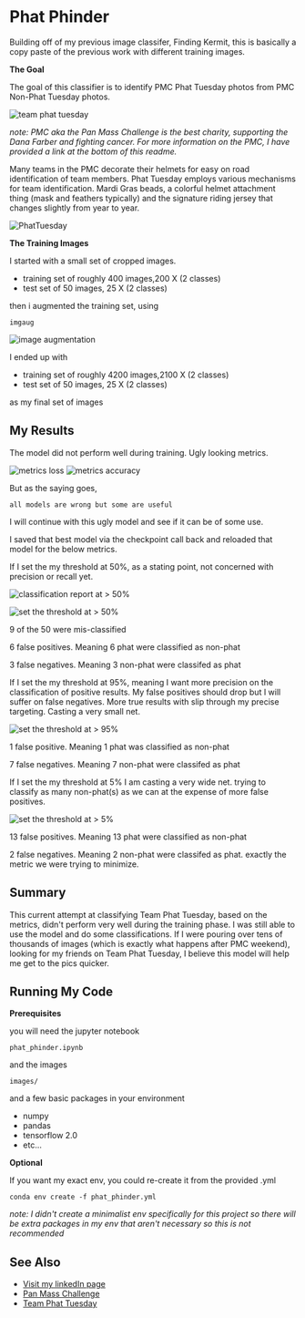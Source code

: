 # Phat Phinder

Building off of my previous image classifer, Finding Kermit, this is basically a copy paste of the previous work with different training images.  


**The Goal**

The goal of this classifier is to identify PMC Phat Tuesday photos from PMC Non-Phat Tuesday photos.  

![team phat tuesday](images/readme/_phat-1.JPG)


*note: PMC aka the Pan Mass Challenge is the best charity, supporting the Dana Farber and fighting cancer.  For more information on the PMC, I have provided a link at the bottom of this readme.*


Many teams in the PMC decorate their helmets for easy on road identification of team members.  Phat Tuesday employs various mechanisms for team identification.  Mardi Gras beads, a colorful helmet attachment thing (mask and feathers typically) and the signature riding jersey that changes slightly from year to year.


![PhatTuesday](/images/readme/the_goal.JPG)



**The Training Images**

I started with a small set of cropped images.  
* training set of roughly 400 images,200 X (2 classes)
* test set of 50 images, 25 X (2 classes) 

then i augmented the training set, using
```
imgaug 
```

![image augmentation](images/readme/imgaug.JPG)

I ended up with

* training set of roughly 4200 images,2100 X (2 classes)
* test set of 50 images, 25 X (2 classes) 

as my final set of images

## My Results

The model did not perform well during training.  Ugly looking metrics.

![metrics loss](images/readme/metrics_loss.JPG)
![metrics accuracy](images/readme/metrics_accuracy.JPG)

But as the saying goes, 
```
all models are wrong but some are useful
```

I will continue with this ugly model and see if it can be of some use. 

I saved that best model via the checkpoint call back and reloaded that model for the below metrics.


If I set the my threshold at 50%, as a stating point, not concerned with precision or recall yet.


![classification report at > 50%](images/readme/class_report.JPG)


![set the threshold at > 50%](images/readme/confusion_matrix_50.JPG)

9 of the 50 were mis-classified

6 false positives.  Meaning 6 phat were classified as non-phat

3 false negatives.  Meaning 3 non-phat were classifed as phat


If I set the my threshold at 95%, meaning I want more precision on the classification of positive results.  My false positives should drop but I will suffer on false negatives.  More true results with slip through my precise targeting.  Casting a very small net.

![set the threshold at > 95%](images/readme/confusion_matrix_95.JPG)

1 false positive.  Meaning 1 phat was classified as non-phat

7 false negatives.  Meaning 7 non-phat were classifed as phat

If I set the my threshold at 5%
I am casting a very wide net.  trying to classify as many non-phat(s) as we can at the expense of more false positives.

![set the threshold at > 5%](images/readme/confusion_matrix_05.JPG)


13 false positives.  Meaning 13 phat were classified as non-phat

2 false negatives.  Meaning 2 non-phat were classifed as phat.  exactly the metric we were trying to minimize.

## Summary ##
This current attempt at classifying Team Phat Tuesday, based on the metrics, didn't perform very well during the training phase.  I was still able to use the model and do some classifications.  If I were pouring over tens of thousands of images (which is exactly what happens after PMC weekend), looking for my friends on Team Phat Tuesday, I believe this model will help me get to the pics quicker.

## Running My Code

**Prerequisites**

you will need the jupyter notebook
```
phat_phinder.ipynb
```
and the images
```
images/
```
and a few basic packages in your environment

* numpy
* pandas
* tensorflow 2.0
* etc...

**Optional**

If you want my exact env, you could re-create it from the provided .yml

```
conda env create -f phat_phinder.yml
```

*note: I didn't create a minimalist env specifically for this project so there will be extra packages in my env that aren't necessary so this is not recommended*


## See Also

* [Visit my linkedIn page](https://www.linkedin.com/in/therealphilwalsh/)
* [Pan Mass Challenge](https://www.pmc.org)
* [Team Phat Tuesday](https://phattuesday.org/)
